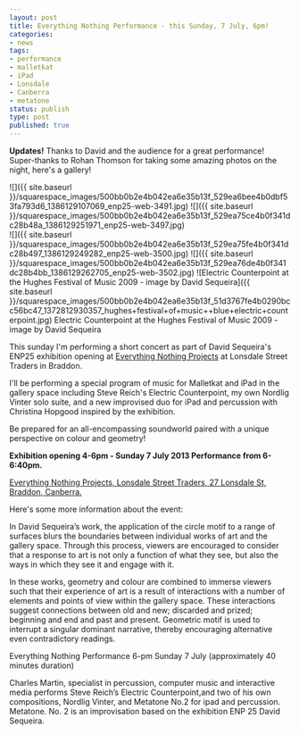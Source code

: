 ```yaml
---
layout: post
title: Everything Nothing Performance - this Sunday, 7 July, 6pm!
categories:
- news
tags:
- performance
- malletkat
- iPad
- Lonsdale
- Canberra
- metatone
status: publish
type: post
published: true
---
```


**Updates!** Thanks to David and the audience for a great performance! Super-thanks to Rohan Thomson for taking some amazing photos on the night, here's a gallery!

![]({{ site.baseurl }}/squarespace_images/500bb0b2e4b042ea6e35b13f_529ea6bee4b0dbf53fa793d6_1386129107069_enp25-web-3491.jpg)
![]({{ site.baseurl }}/squarespace_images/500bb0b2e4b042ea6e35b13f_529ea75ce4b0f341dc28b48a_1386129251971_enp25-web-3497.jpg)  
![]({{ site.baseurl }}/squarespace_images/500bb0b2e4b042ea6e35b13f_529ea75fe4b0f341dc28b497_1386129249282_enp25-web-3500.jpg)
![]({{ site.baseurl }}/squarespace_images/500bb0b2e4b042ea6e35b13f_529ea76de4b0f341dc28b4bb_1386129262705_enp25-web-3502.jpg)
![Electric Counterpoint at the Hughes Festival of Music 2009 - image by David Sequeira]({{ site.baseurl }}/squarespace_images/500bb0b2e4b042ea6e35b13f_51d3767fe4b0290bcc56bc47_1372812930357_hughes+festival+of+music++blue+electric+counterpoint.jpg) Electric Counterpoint at the Hughes Festival of Music 2009 - image by David Sequeira 

This sunday I'm performing a short concert as part of David Sequeira's ENP25 exhibition opening at 
[Everything Nothing Projects](http://www.everythingnothingprojects.com) at Lonsdale Street Traders in Braddon.

I'll be performing a special program of music for Malletkat and iPad in the gallery space including Steve Reich's Electric Counterpoint, my own Nordlig Vinter solo suite, and a new improvised duo for iPad and percussion with Christina Hopgood inspired by the exhibition.

Be prepared for an all-encompassing soundworld paired with a unique perspective on colour and geometry!

**Exhibition opening 4-6pm - Sunday 7 July 2013 Performance from 6-6:40pm.**

[Everything Nothing Projects, Lonsdale Street Traders, 27 Lonsdale St, Braddon, Canberra.](https://www.facebook.com/LonsdaleStreetTraders)

Here's some more information about the event:

In David Sequeira’s work, the application of the circle motif to a range of surfaces blurs the boundaries between individual works of art and the gallery space. Through this process, viewers are encouraged to consider that a response to art is not only a function of what they see, but also the ways in which they see it and engage with it.

In these works, geometry and colour are combined to immerse viewers such that their experience of art is a result of interactions with a number of elements and points of view within the gallery space. These interactions suggest connections between old and new; discarded and prized; beginning and end and past and present. Geometric motif is used to interrupt a singular dominant narrative, thereby encouraging alternative even contradictory readings.

Everything Nothing Performance 6-pm Sunday 7 July (approximately 40 minutes duration) 

Charles Martin, specialist in percussion, computer music and interactive media performs Steve Reich’s Electric Counterpoint,and two of his own compositions, Nordlig Vinter, and Metatone No.2 for ipad and percussion. Metatone. No. 2 is an improvisation based on the exhibition ENP 25 David Sequeira.
